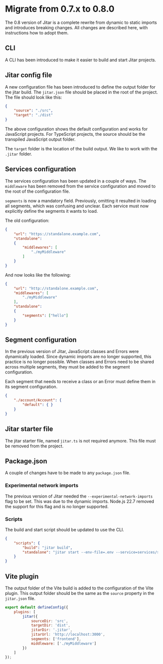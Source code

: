 # Migrate from 0.7.x to 0.8.0

The 0.8 version of Jitar is a complete rewrite from dynamic to static imports and introduces breaking changes. All changes are described here, with instructions how to adopt them.

## CLI

A CLI has been introduced to make it easier to build and start Jitar projects. 

## Jitar config file

A new configuration file has been introduced to define the output folder for the jitar build. The `jitar.json` file should be placed in the root of the project. The file should look like this:

```json
{
    "source": "./src",
    "target": "./dist"
}
```

The above configuration shows the default configuration and works for JavaScript projects. For TypeScript projects, the source should be the transpiled JavaScript output folder.

The `target` folder is the location of the build output. We like to work with the `.jitar` folder.

## Services configuration

The services configuration has been updated in a couple of ways. The `middleware` has been removed from the service configuration and moved to the root of the configuration file.

`segments` is now a mandatory field. Previously, omitting it resulted in loading all segments, which was confusing and unclear. Each service must now explicitly define the segments it wants to load.

The old configuration:

```json
{
    "url": "https://standalone.example.com",
    "standalone":
    {
        "middlewares": [
            "./myMiddleware"
        ]
    }
}
```

And now looks like the following:


```json
{
    "url": "http://standalone.example.com",
    "middlewares": [
        "./myMiddleware"
    ],
    "standalone":
    {
        "segments": ["hello"]
    }
}
```

## Segment configuration

In the previous version of Jitar, JavaScript classes and Errors were dynamically loaded. Since dynamic imports are no longer supported, this practice is no longer possible. When classes and Errors need to be shared across multiple segments, they must be added to the segment configuration.

Each segment that needs to receive a class or an Error must define them in its segment configuration.

```json
{
    "./account/Account": {
        "default": { }
    }
}
```

## Jitar starter file

The jitar starter file, named `jitar.ts` is not required anymore. This file must be removed from the project.

## Package.json

A couple of changes have to be made to any `package.json` file.

### Experimental network imports

The previous version of Jitar needed the `--experimental-network-imports` flag to be set. This was due to the dynamic imports. Node.js 22.7 removed the support for this flag and is no longer supported.

### Scripts

The build and start script should be updated to use the CLI.

```json
{
    "scripts": {
        "build": "jitar build",
        "standalone": "jitar start --env-file=.env --service=services/standalone.json"
    }
}
```

## Vite plugin

The output folder of the Vite build is added to the configuration of the Vite plugin. This output folder should be the same as the `source` property in the `jitar.json` file.

```javascript
export default defineConfig({
    plugins: [
        jitar({
            sourceDir: 'src',
            targetDir: 'dist',
            jitarDir: '.jitar',
            jitarUrl: 'http://localhost:3000',
            segments: ['frontend'],
            middleware: ['./myMiddleware']
        })
    ]
});
```

